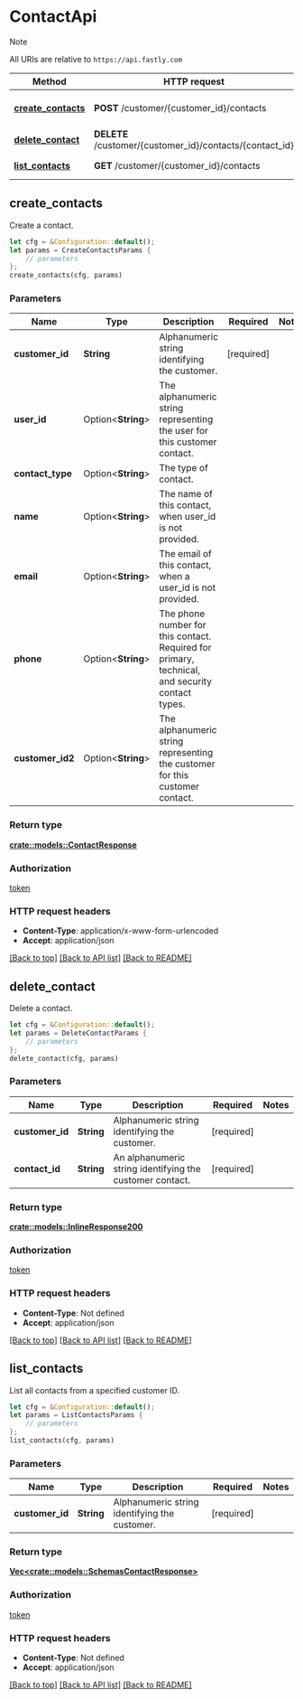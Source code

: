 # ContactApi

> [!NOTE]
> All URIs are relative to `https://api.fastly.com`

Method | HTTP request | Description
------ | ------------ | -----------
[**create_contacts**](ContactApi.md#create_contacts) | **POST** /customer/{customer_id}/contacts | Add a new customer contact
[**delete_contact**](ContactApi.md#delete_contact) | **DELETE** /customer/{customer_id}/contacts/{contact_id} | Delete a contact
[**list_contacts**](ContactApi.md#list_contacts) | **GET** /customer/{customer_id}/contacts | List contacts



## create_contacts

Create a contact.

```rust
let cfg = &Configuration::default();
let params = CreateContactsParams {
    // parameters
};
create_contacts(cfg, params)
```

### Parameters


Name | Type | Description  | Required | Notes
------------- | ------------- | ------------- | ------------- | -------------
**customer_id** | **String** | Alphanumeric string identifying the customer. | [required] |
**user_id** | Option\<**String**> | The alphanumeric string representing the user for this customer contact. |  |
**contact_type** | Option\<**String**> | The type of contact. |  |
**name** | Option\<**String**> | The name of this contact, when user_id is not provided. |  |
**email** | Option\<**String**> | The email of this contact, when a user_id is not provided. |  |
**phone** | Option\<**String**> | The phone number for this contact. Required for primary, technical, and security contact types. |  |
**customer_id2** | Option\<**String**> | The alphanumeric string representing the customer for this customer contact. |  |

### Return type

[**crate::models::ContactResponse**](ContactResponse.md)

### Authorization

[token](../README.md#token)

### HTTP request headers

- **Content-Type**: application/x-www-form-urlencoded
- **Accept**: application/json

[[Back to top]](#) [[Back to API list]](../README.md#documentation-for-api-endpoints) [[Back to README]](../README.md)


## delete_contact

Delete a contact.

```rust
let cfg = &Configuration::default();
let params = DeleteContactParams {
    // parameters
};
delete_contact(cfg, params)
```

### Parameters


Name | Type | Description  | Required | Notes
------------- | ------------- | ------------- | ------------- | -------------
**customer_id** | **String** | Alphanumeric string identifying the customer. | [required] |
**contact_id** | **String** | An alphanumeric string identifying the customer contact. | [required] |

### Return type

[**crate::models::InlineResponse200**](InlineResponse200.md)

### Authorization

[token](../README.md#token)

### HTTP request headers

- **Content-Type**: Not defined
- **Accept**: application/json

[[Back to top]](#) [[Back to API list]](../README.md#documentation-for-api-endpoints) [[Back to README]](../README.md)


## list_contacts

List all contacts from a specified customer ID.

```rust
let cfg = &Configuration::default();
let params = ListContactsParams {
    // parameters
};
list_contacts(cfg, params)
```

### Parameters


Name | Type | Description  | Required | Notes
------------- | ------------- | ------------- | ------------- | -------------
**customer_id** | **String** | Alphanumeric string identifying the customer. | [required] |

### Return type

[**Vec&lt;crate::models::SchemasContactResponse&gt;**](SchemasContactResponse.md)

### Authorization

[token](../README.md#token)

### HTTP request headers

- **Content-Type**: Not defined
- **Accept**: application/json

[[Back to top]](#) [[Back to API list]](../README.md#documentation-for-api-endpoints) [[Back to README]](../README.md)

